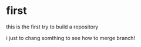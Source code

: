 # first
this is the first try to build a repository

i just to chang somthing to see how to merge branch!
